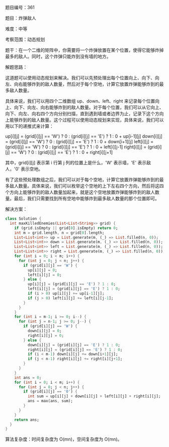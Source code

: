 题目编号：361

题目：炸弹敌人

难度：中等

考察范围：动态规划

题干：在一个二维的矩阵中，你需要将一个炸弹放置在某个位置，使得它能够炸掉最多的敌人。同时，这个炸弹只能炸到没有墙的地方。 

解题思路： 

这道题可以使用动态规划来解决。我们可以先预处理出每个位置向上、向下、向左、向右能够炸到的敌人数量，然后对于每个空地，计算它放置炸弹能够炸到的最多敌人数量。

具体来说，我们可以用四个二维数组 up、down、left、right 来记录每个位置向上、向下、向左、向右能够炸到的敌人数量。对于每个位置，我们可以从它向上、向下、向左、向右四个方向分别扫描，直到遇到墙或者边界为止，记录下这个方向上能够炸到的敌人数量。这个过程可以使用动态规划来实现，具体来说，我们可以用以下的递推式来计算：

up[i][j] = (grid[i][j] == 'W') ? 0 : (grid[i][j] == 'E') ? 1 : 0 + up[i-1][j]
down[i][j] = (grid[i][j] == 'W') ? 0 : (grid[i][j] == 'E') ? 1 : 0 + down[i+1][j]
left[i][j] = (grid[i][j] == 'W') ? 0 : (grid[i][j] == 'E') ? 1 : 0 + left[i][j-1]
right[i][j] = (grid[i][j] == 'W') ? 0 : (grid[i][j] == 'E') ? 1 : 0 + right[i][j+1]

其中，grid[i][j] 表示第 i 行第 j 列的位置上是什么，'W' 表示墙，'E' 表示敌人，'0' 表示空地。

有了这些预处理数组之后，我们可以对于每个空地，计算它放置炸弹能够炸到的最多敌人数量。具体来说，我们可以枚举这个空地的上下左右四个方向，然后将这四个方向上能够炸到的敌人数量加起来，就是这个空地放置炸弹能够炸到的敌人数量。最后，我们只需要找到所有空地中能够炸到最多敌人数量的那个位置即可。

解决方案：

```dart
class Solution {
  int maxKilledEnemies(List<List<String>> grid) {
    if (grid.isEmpty || grid[0].isEmpty) return 0;
    int m = grid.length, n = grid[0].length;
    List<List<int>> up = List.generate(m, (_) => List.filled(n, 0));
    List<List<int>> down = List.generate(m, (_) => List.filled(n, 0));
    List<List<int>> left = List.generate(m, (_) => List.filled(n, 0));
    List<List<int>> right = List.generate(m, (_) => List.filled(n, 0));
    for (int i = 0; i < m; i++) {
      for (int j = 0; j < n; j++) {
        if (grid[i][j] == 'W') {
          up[i][j] = 0;
          left[i][j] = 0;
        } else {
          up[i][j] = (grid[i][j] == 'E') ? 1 : 0;
          left[i][j] = (grid[i][j] == 'E') ? 1 : 0;
          if (i > 0) up[i][j] += up[i-1][j];
          if (j > 0) left[i][j] += left[i][j-1];
        }
      }
    }
    for (int i = m-1; i >= 0; i--) {
      for (int j = n-1; j >= 0; j--) {
        if (grid[i][j] == 'W') {
          down[i][j] = 0;
          right[i][j] = 0;
        } else {
          down[i][j] = (grid[i][j] == 'E') ? 1 : 0;
          right[i][j] = (grid[i][j] == 'E') ? 1 : 0;
          if (i < m-1) down[i][j] += down[i+1][j];
          if (j < n-1) right[i][j] += right[i][j+1];
        }
      }
    }
    int ans = 0;
    for (int i = 0; i < m; i++) {
      for (int j = 0; j < n; j++) {
        if (grid[i][j] == '0') {
          int sum = up[i][j] + down[i][j] + left[i][j] + right[i][j];
          ans = max(ans, sum);
        }
      }
    }
    return ans;
  }
}
```

算法复杂度：时间复杂度为 O(mn)，空间复杂度为 O(mn)。